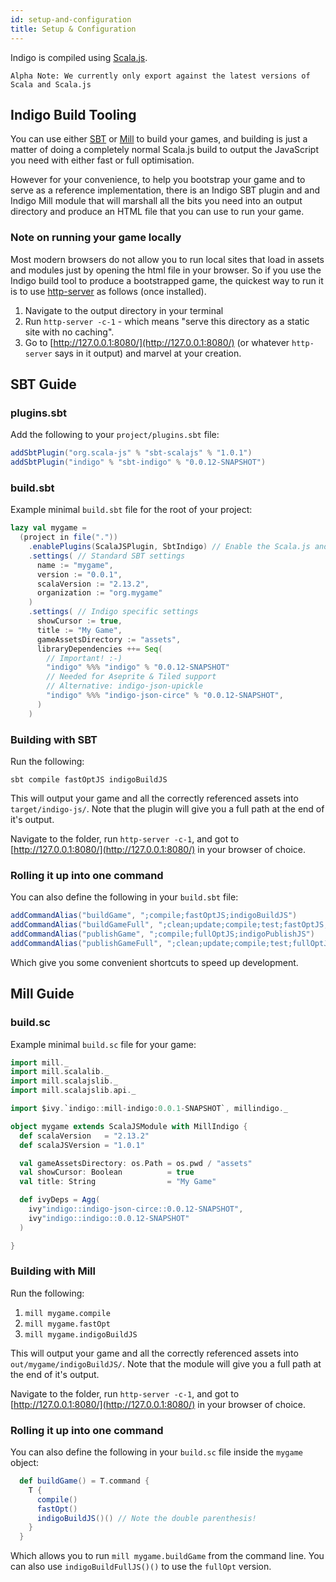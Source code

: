 ```yaml
---
id: setup-and-configuration
title: Setup & Configuration
---
```


Indigo is compiled using [Scala.js](https://www.scala-js.org/).

```text
Alpha Note: We currently only export against the latest versions of Scala and Scala.js
```

## Indigo Build Tooling

You can use either [SBT](https://www.scala-sbt.org/) or [Mill](http://www.lihaoyi.com/mill/) to build your games, and building is just a matter of doing a completely normal Scala.js build to output the JavaScript you need with either fast or full optimisation.

However for your convenience, to help you bootstrap your game and to serve as a reference implementation, there is an Indigo SBT plugin and and Indigo Mill module that will marshall all the bits you need into an output directory and produce an HTML file that you can use to run your game.

### Note on running your game locally

Most modern browsers do not allow you to run local sites that load in assets and modules just by opening the html file in your browser. So if you use the Indigo build tool to produce a bootstrapped game, the quickest way to run it is to use [http-server](https://www.npmjs.com/package/http-server) as follows (once installed).

1. Navigate to the output directory in your terminal
1. Run `http-server -c-1` - which means "serve this directory as a static site with no caching".
1. Go to [http://127.0.0.1:8080/](http://127.0.0.1:8080/) (or whatever `http-server` says in it output) and marvel at your creation.

## SBT Guide

### plugins.sbt

Add the following to your `project/plugins.sbt` file:

```scala
addSbtPlugin("org.scala-js" % "sbt-scalajs" % "1.0.1")
addSbtPlugin("indigo" % "sbt-indigo" % "0.0.12-SNAPSHOT")
```

### build.sbt

Example minimal `build.sbt` file for the root of your project:

```scala
lazy val mygame =
  (project in file("."))
    .enablePlugins(ScalaJSPlugin, SbtIndigo) // Enable the Scala.js and Indigo plugins
    .settings( // Standard SBT settings
      name := "mygame",
      version := "0.0.1",
      scalaVersion := "2.13.2",
      organization := "org.mygame"
    )
    .settings( // Indigo specific settings
      showCursor := true,
      title := "My Game",
      gameAssetsDirectory := "assets",
      libraryDependencies ++= Seq(
        // Important! :-)
        "indigo" %%% "indigo" % "0.0.12-SNAPSHOT"
        // Needed for Aseprite & Tiled support
        // Alternative: indigo-json-upickle
        "indigo" %%% "indigo-json-circe" % "0.0.12-SNAPSHOT",
      )
    )
```

### Building with SBT

Run the following:

`sbt compile fastOptJS indigoBuildJS`

This will output your game and all the correctly referenced assets into `target/indigo-js/`. Note that the plugin will give you a full path at the end of it's output.

Navigate to the folder, run `http-server -c-1`, and got to [http://127.0.0.1:8080/](http://127.0.0.1:8080/) in your browser of choice.

### Rolling it up into one command

You can also define the following in your `build.sbt` file:

```scala
addCommandAlias("buildGame", ";compile;fastOptJS;indigoBuildJS")
addCommandAlias("buildGameFull", ";clean;update;compile;test;fastOptJS;indigoBuildJS")
addCommandAlias("publishGame", ";compile;fullOptJS;indigoPublishJS")
addCommandAlias("publishGameFull", ";clean;update;compile;test;fullOptJS;indigoPublishJS")
```

Which give you some convenient shortcuts to speed up development.

## Mill Guide

### build.sc

Example minimal `build.sc` file for your game:

```scala
import mill._
import mill.scalalib._
import mill.scalajslib._
import mill.scalajslib.api._

import $ivy.`indigo::mill-indigo:0.0.1-SNAPSHOT`, millindigo._

object mygame extends ScalaJSModule with MillIndigo {
  def scalaVersion   = "2.13.2"
  def scalaJSVersion = "1.0.1"

  val gameAssetsDirectory: os.Path = os.pwd / "assets"
  val showCursor: Boolean          = true
  val title: String                = "My Game"

  def ivyDeps = Agg(
    ivy"indigo::indigo-json-circe::0.0.12-SNAPSHOT",
    ivy"indigo::indigo::0.0.12-SNAPSHOT"
  )

}
```

### Building with Mill

Run the following:

1. `mill mygame.compile`
1. `mill mygame.fastOpt`
1. `mill mygame.indigoBuildJS`

This will output your game and all the correctly referenced assets into `out/mygame/indigoBuildJS/`. Note that the module will give you a full path at the end of it's output.

Navigate to the folder, run `http-server -c-1`, and got to [http://127.0.0.1:8080/](http://127.0.0.1:8080/) in your browser of choice.

### Rolling it up into one command

You can also define the following in your `build.sc` file inside the `mygame` object:

```scala
  def buildGame() = T.command {
    T {
      compile()
      fastOpt()
      indigoBuildJS()() // Note the double parenthesis!
    }
  }
```

Which allows you to run `mill mygame.buildGame` from the command line. You can also use `indigoBuildFullJS()()` to use the `fullOpt` version.
